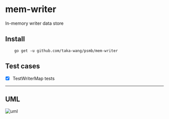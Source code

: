 # mem-writer

In-memory writer data store

## Install

```
    go get -u github.com/taka-wang/psmb/mem-writer
```


## Test cases

- [x] TestWriterMap tests


---

## UML 

![uml](http://uml.cmwang.net:8000/plantuml/svg/5SdB3O0W303GLNG0QUBHYxDKR818WVGJrbUlxwsbnUetkTGbcmqz00HdICMoNwuaiJUZPY5s1iC7juajmN2kmAX60h6YAZ3nDgLy4FuyznS0)